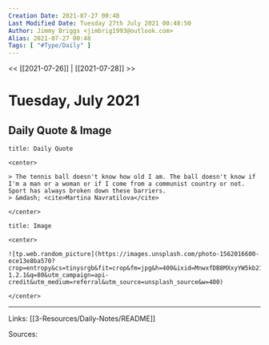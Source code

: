 ```yaml
---
Creation Date: 2021-07-27 00:48
Last Modified Date: Tuesday 27th July 2021 00:48:50
Author: Jimmy Briggs <jimbrig1993@outlook.com>
Alias: 2021-07-27 00:48
Tags: [ "#Type/Daily" ]
---
```


<< [[2021-07-26]] | [[2021-07-28]] >>

# Tuesday, July 2021

## Daily Quote & Image

```ad-quote
title: Daily Quote

<center>

> The tennis ball doesn't know how old I am. The ball doesn't know if I'm a man or a woman or if I come from a communist country or not. Sport has always broken down these barriers.
> &mdash; <cite>Martina Navratilova</cite>

</center>

```

```ad-info
title: Image

<center>

![tp.web.random_picture](https://images.unsplash.com/photo-1562016600-ece13e8ba570?crop=entropy&cs=tinysrgb&fit=crop&fm=jpg&h=400&ixid=MnwxfDB8MXxyYW5kb218MHx8bGFuZHNjYXBlLHdhdGVyLHNwYWNlLHN1bixza3lsaW5lfHx8fHx8MTYyNzM2MTMzNQ&ixlib=rb-1.2.1&q=80&utm_campaign=api-credit&utm_medium=referral&utm_source=unsplash_source&w=400)

</center>
```

***

Links: [[3-Resources/Daily-Notes/README]]

Sources: 
